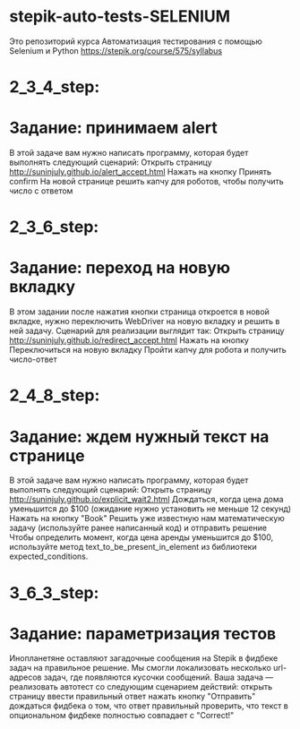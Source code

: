 # stepik-auto-tests-SELENIUM
Это репозиторий курса Автоматизация тестирования с помощью Selenium и Python
https://stepik.org/course/575/syllabus

# 2_3_4_step:
# Задание: принимаем alert
В этой задаче вам нужно написать программу, которая будет выполнять следующий сценарий:
Открыть страницу http://suninjuly.github.io/alert_accept.html
Нажать на кнопку
Принять confirm
На новой странице решить капчу для роботов, чтобы получить число с ответом

# 2_3_6_step:
# Задание: переход на новую вкладку
В этом задании после нажатия кнопки страница откроется в новой вкладке, нужно переключить WebDriver на новую вкладку и решить в ней задачу.
Сценарий для реализации выглядит так:
Открыть страницу http://suninjuly.github.io/redirect_accept.html
Нажать на кнопку
Переключиться на новую вкладку
Пройти капчу для робота и получить число-ответ

# 2_4_8_step:
# Задание: ждем нужный текст на странице
В этой задаче вам нужно написать программу, которая будет выполнять следующий сценарий:
Открыть страницу http://suninjuly.github.io/explicit_wait2.html
Дождаться, когда цена дома уменьшится до $100 (ожидание нужно установить не меньше 12 секунд)
Нажать на кнопку "Book"
Решить уже известную нам математическую задачу (используйте ранее написанный код) и отправить решение
Чтобы определить момент, когда цена аренды уменьшится до $100, используйте метод text_to_be_present_in_element из библиотеки expected_conditions.

# 3_6_3_step:
# Задание: параметризация тестов
Инопланетяне оставляют загадочные сообщения на Stepik в фидбеке задач на правильное решение. Мы смогли локализовать несколько url-адресов задач, где появляются кусочки сообщений. Ваша задача — реализовать автотест со следующим сценарием действий: 
открыть страницу 
ввести правильный ответ 
нажать кнопку "Отправить" 
дождаться фидбека о том, что ответ правильный 
проверить, что текст в опциональном фидбеке полностью совпадает с "Correct!"